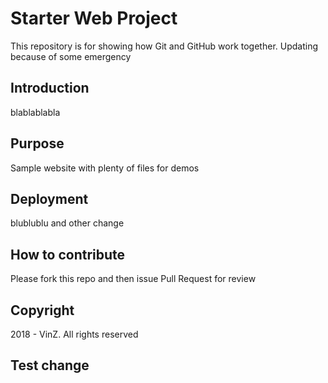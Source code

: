 # Starter Web Project

This repository is for showing how Git and GitHub work together.
Updating because of some emergency

## Introduction

blablablabla

## Purpose

Sample website with plenty of files for demos

## Deployment

blublublu and other change

## How to contribute

Please fork this repo and then issue Pull Request for review

## Copyright

2018 - VinZ. All rights reserved

## Test change